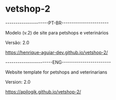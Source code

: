# vetshop-2
---------------------PT-BR-----------------------

Modelo (v.2) de site para petshops e veterinários

Versão: 2.0

https://henrique-aguiar-dev.github.io/vetshop-2/


-----------------------ENG------------------------

Website template for petshops and veterinarians

Version: 2.0

https://apilogik.github.io/vetshop-2/

